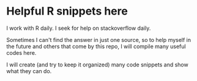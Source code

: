 # Helpful R snippets here
I work with R daily. I seek for help on stackoverflow daily. 

Sometimes I can't find the answer in just one source, so to help myself in the future and others that come by this repo, I will compile many useful codes here.

I will create (and try to keep it organized) many code snippets and show what they can do.
